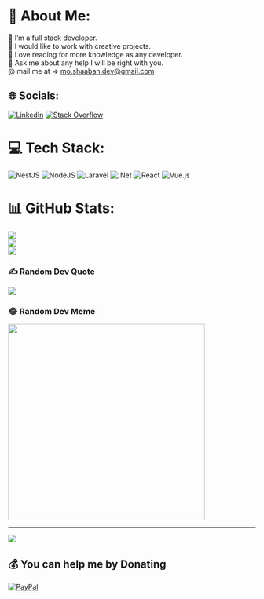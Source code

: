 # 💫 About Me:
🔭 I’m a full stack developer.<br>🤝 I would like to work with creative projects.<br>🌱 Love reading for more knowledge as any developer.<br>💬 Ask me about any help I will be right with you.<br>@ mail me at => mo.shaaban.dev@gmail.com


## 🌐 Socials:
[![LinkedIn](https://img.shields.io/badge/LinkedIn-%230077B5.svg?logo=linkedin&logoColor=white)](https://linkedin.com/in/mohamed-shaaban-33b805ab) [![Stack Overflow](https://img.shields.io/badge/-Stackoverflow-FE7A16?logo=stack-overflow&logoColor=white)](https://stackoverflow.com/users/10223551) 

# 💻 Tech Stack:
![NestJS](https://img.shields.io/badge/nestjs-%23E0234E.svg?style=for-the-badge&logo=nestjs&logoColor=white) ![NodeJS](https://img.shields.io/badge/node.js-6DA55F?style=for-the-badge&logo=node.js&logoColor=white) ![Laravel](https://img.shields.io/badge/laravel-%23FF2D20.svg?style=for-the-badge&logo=laravel&logoColor=white) ![.Net](https://img.shields.io/badge/.NET-5C2D91?style=for-the-badge&logo=.net&logoColor=white) ![React](https://img.shields.io/badge/react-%2320232a.svg?style=for-the-badge&logo=react&logoColor=%2361DAFB) ![Vue.js](https://img.shields.io/badge/vue.js-%2335495e.svg?style=for-the-badge&logo=vuedotjs&logoColor=%234FC08D)
# 📊 GitHub Stats:
![](https://github-readme-stats.vercel.app/api?username=moshaabn&theme=dark&hide_border=false&include_all_commits=false&count_private=false)<br/>
![](https://github-readme-streak-stats.herokuapp.com/?user=moshaabn&theme=dark&hide_border=false)<br/>
![](https://github-readme-stats.vercel.app/api/top-langs/?username=moshaabn&theme=dark&hide_border=false&include_all_commits=false&count_private=false&layout=compact)

### ✍️ Random Dev Quote
![](https://quotes-github-readme.vercel.app/api?type=horizontal&theme=radical)

### 😂 Random Dev Meme
<img src='https://randommeme-five.vercel.app/' style="height: 400px;"/>

---
[![](https://visitcount.itsvg.in/api?id=moshaabn&icon=0&color=4)](https://visitcount.itsvg.in)

  ## 💰 You can help me by Donating
  [![PayPal](https://img.shields.io/badge/PayPal-00457C?style=for-the-badge&logo=paypal&logoColor=white)](https://paypal.me/mohamedalsersy) 

  
<!-- Proudly created with GPRM ( https://gprm.itsvg.in ) -->
